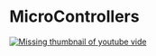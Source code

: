 # MicroControllers

[![Missing thumbnail of youtube vide](http://imgur.com/a/mc3Hu)](https://www.youtube.com/watch?v=wc9E-obk6pY)
